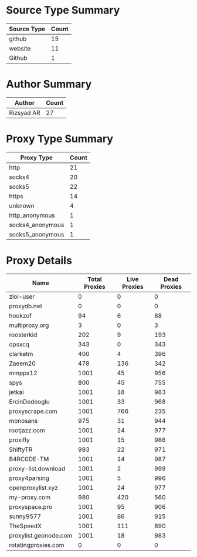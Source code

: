 # Source Type Summary

| Source Type | Count |
|-------------|-------|
| github | 15 |
| website | 11 |
| Github | 1 |


# Author Summary

| Author | Count |
|--------|-------|
| Rizsyad AR | 27 |


# Proxy Type Summary

| Proxy Type | Count |
|------------|-------|
| http | 21 |
| socks4 | 20 |
| socks5 | 22 |
| https | 14 |
| unknown | 4 |
| http_anonymous | 1 |
| socks4_anonymous | 1 |
| socks5_anonymous | 1 |


# Proxy Details

| Name | Total Proxies | Live Proxies | Dead Proxies |
|------|---------------|--------------|---------------|
| zloi-user | 0 | 0 | 0 |
| proxydb.net | 0 | 0 | 0 |
| hookzof | 94 | 6 | 88 |
| multiproxy.org | 3 | 0 | 3 |
| roosterkid | 202 | 9 | 193 |
| opsxcq | 343 | 0 | 343 |
| clarketm | 400 | 4 | 396 |
| Zaeem20 | 478 | 136 | 342 |
| mmppx12 | 1001 | 45 | 956 |
| spys | 800 | 45 | 755 |
| jetkai | 1001 | 18 | 983 |
| ErcinDedeoglu | 1001 | 33 | 968 |
| proxyscrape.com | 1001 | 766 | 235 |
| monosans | 975 | 31 | 944 |
| rootjazz.com | 1001 | 24 | 977 |
| proxifly | 1001 | 15 | 986 |
| ShiftyTR | 993 | 22 | 971 |
| B4RC0DE-TM | 1001 | 14 | 987 |
| proxy-list.download | 1001 | 2 | 999 |
| proxy4parsing | 1001 | 5 | 996 |
| openproxylist.xyz | 1001 | 24 | 977 |
| my-proxy.com | 980 | 420 | 560 |
| proxyspace.pro | 1001 | 95 | 906 |
| sunny9577 | 1001 | 86 | 915 |
| TheSpeedX | 1001 | 111 | 890 |
| proxylist.geonode.com | 1001 | 18 | 983 |
| rotatingproxies.com | 0 | 0 | 0 |
